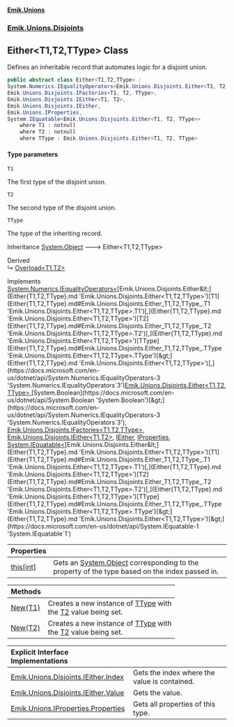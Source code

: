 #### [Emik.Unions](index.md 'index')
### [Emik.Unions.Disjoints](Emik.Unions.Disjoints.md 'Emik.Unions.Disjoints')

## Either<T1,T2,TType> Class

Defines an inheritable record that automates logic for a disjoint union.

```csharp
public abstract class Either<T1,T2,TType> :
System.Numerics.IEqualityOperators<Emik.Unions.Disjoints.Either<T1, T2, TType>, Emik.Unions.Disjoints.Either<T1, T2, TType>, bool>,
Emik.Unions.Disjoints.IFactories<T1, T2, TType>,
Emik.Unions.Disjoints.IEither<T1, T2>,
Emik.Unions.Disjoints.IEither,
Emik.Unions.IProperties,
System.IEquatable<Emik.Unions.Disjoints.Either<T1, T2, TType>>
    where T1 : notnull
    where T2 : notnull
    where TType : Emik.Unions.Disjoints.Either<T1, T2, TType>
```
#### Type parameters

<a name='Emik.Unions.Disjoints.Either_T1,T2,TType_.T1'></a>

`T1`

The first type of the disjoint union.

<a name='Emik.Unions.Disjoints.Either_T1,T2,TType_.T2'></a>

`T2`

The second type of the disjoint union.

<a name='Emik.Unions.Disjoints.Either_T1,T2,TType_.TType'></a>

`TType`

The type of the inheriting record.

Inheritance [System.Object](https://docs.microsoft.com/en-us/dotnet/api/System.Object 'System.Object') &#129106; Either<T1,T2,TType>

Derived  
&#8627; [Overload&lt;T1,T2&gt;](Overload{T1,T2}.md 'Emik.Unions.Disjoints.Overload<T1,T2>')

Implements [System.Numerics.IEqualityOperators&lt;](https://docs.microsoft.com/en-us/dotnet/api/System.Numerics.IEqualityOperators-3 'System.Numerics.IEqualityOperators`3')[Emik.Unions.Disjoints.Either&lt;](Either{T1,T2,TType}.md 'Emik.Unions.Disjoints.Either<T1,T2,TType>')[T1](Either{T1,T2,TType}.md#Emik.Unions.Disjoints.Either_T1,T2,TType_.T1 'Emik.Unions.Disjoints.Either<T1,T2,TType>.T1')[,](Either{T1,T2,TType}.md 'Emik.Unions.Disjoints.Either<T1,T2,TType>')[T2](Either{T1,T2,TType}.md#Emik.Unions.Disjoints.Either_T1,T2,TType_.T2 'Emik.Unions.Disjoints.Either<T1,T2,TType>.T2')[,](Either{T1,T2,TType}.md 'Emik.Unions.Disjoints.Either<T1,T2,TType>')[TType](Either{T1,T2,TType}.md#Emik.Unions.Disjoints.Either_T1,T2,TType_.TType 'Emik.Unions.Disjoints.Either<T1,T2,TType>.TType')[&gt;](Either{T1,T2,TType}.md 'Emik.Unions.Disjoints.Either<T1,T2,TType>')[,](https://docs.microsoft.com/en-us/dotnet/api/System.Numerics.IEqualityOperators-3 'System.Numerics.IEqualityOperators`3')[Emik.Unions.Disjoints.Either&lt;](Either{T1,T2,TType}.md 'Emik.Unions.Disjoints.Either<T1,T2,TType>')[T1](Either{T1,T2,TType}.md#Emik.Unions.Disjoints.Either_T1,T2,TType_.T1 'Emik.Unions.Disjoints.Either<T1,T2,TType>.T1')[,](Either{T1,T2,TType}.md 'Emik.Unions.Disjoints.Either<T1,T2,TType>')[T2](Either{T1,T2,TType}.md#Emik.Unions.Disjoints.Either_T1,T2,TType_.T2 'Emik.Unions.Disjoints.Either<T1,T2,TType>.T2')[,](Either{T1,T2,TType}.md 'Emik.Unions.Disjoints.Either<T1,T2,TType>')[TType](Either{T1,T2,TType}.md#Emik.Unions.Disjoints.Either_T1,T2,TType_.TType 'Emik.Unions.Disjoints.Either<T1,T2,TType>.TType')[&gt;](Either{T1,T2,TType}.md 'Emik.Unions.Disjoints.Either<T1,T2,TType>')[,](https://docs.microsoft.com/en-us/dotnet/api/System.Numerics.IEqualityOperators-3 'System.Numerics.IEqualityOperators`3')[System.Boolean](https://docs.microsoft.com/en-us/dotnet/api/System.Boolean 'System.Boolean')[&gt;](https://docs.microsoft.com/en-us/dotnet/api/System.Numerics.IEqualityOperators-3 'System.Numerics.IEqualityOperators`3'), [Emik.Unions.Disjoints.IFactories&lt;](IFactories{T1,T2,TType}.md 'Emik.Unions.Disjoints.IFactories<T1,T2,TType>')[T1](Either{T1,T2,TType}.md#Emik.Unions.Disjoints.Either_T1,T2,TType_.T1 'Emik.Unions.Disjoints.Either<T1,T2,TType>.T1')[,](IFactories{T1,T2,TType}.md 'Emik.Unions.Disjoints.IFactories<T1,T2,TType>')[T2](Either{T1,T2,TType}.md#Emik.Unions.Disjoints.Either_T1,T2,TType_.T2 'Emik.Unions.Disjoints.Either<T1,T2,TType>.T2')[,](IFactories{T1,T2,TType}.md 'Emik.Unions.Disjoints.IFactories<T1,T2,TType>')[TType](Either{T1,T2,TType}.md#Emik.Unions.Disjoints.Either_T1,T2,TType_.TType 'Emik.Unions.Disjoints.Either<T1,T2,TType>.TType')[&gt;](IFactories{T1,T2,TType}.md 'Emik.Unions.Disjoints.IFactories<T1,T2,TType>'), [Emik.Unions.Disjoints.IEither&lt;](IEither{T1,T2}.md 'Emik.Unions.Disjoints.IEither<T1,T2>')[T1](Either{T1,T2,TType}.md#Emik.Unions.Disjoints.Either_T1,T2,TType_.T1 'Emik.Unions.Disjoints.Either<T1,T2,TType>.T1')[,](IEither{T1,T2}.md 'Emik.Unions.Disjoints.IEither<T1,T2>')[T2](Either{T1,T2,TType}.md#Emik.Unions.Disjoints.Either_T1,T2,TType_.T2 'Emik.Unions.Disjoints.Either<T1,T2,TType>.T2')[&gt;](IEither{T1,T2}.md 'Emik.Unions.Disjoints.IEither<T1,T2>'), [IEither](IEither.md 'Emik.Unions.Disjoints.IEither'), [IProperties](IProperties.md 'Emik.Unions.IProperties'), [System.IEquatable&lt;](https://docs.microsoft.com/en-us/dotnet/api/System.IEquatable-1 'System.IEquatable`1')[Emik.Unions.Disjoints.Either&lt;](Either{T1,T2,TType}.md 'Emik.Unions.Disjoints.Either<T1,T2,TType>')[T1](Either{T1,T2,TType}.md#Emik.Unions.Disjoints.Either_T1,T2,TType_.T1 'Emik.Unions.Disjoints.Either<T1,T2,TType>.T1')[,](Either{T1,T2,TType}.md 'Emik.Unions.Disjoints.Either<T1,T2,TType>')[T2](Either{T1,T2,TType}.md#Emik.Unions.Disjoints.Either_T1,T2,TType_.T2 'Emik.Unions.Disjoints.Either<T1,T2,TType>.T2')[,](Either{T1,T2,TType}.md 'Emik.Unions.Disjoints.Either<T1,T2,TType>')[TType](Either{T1,T2,TType}.md#Emik.Unions.Disjoints.Either_T1,T2,TType_.TType 'Emik.Unions.Disjoints.Either<T1,T2,TType>.TType')[&gt;](Either{T1,T2,TType}.md 'Emik.Unions.Disjoints.Either<T1,T2,TType>')[&gt;](https://docs.microsoft.com/en-us/dotnet/api/System.IEquatable-1 'System.IEquatable`1')

| Properties | |
| :--- | :--- |
| [this[int]](Either{T1,T2,TType}.Item(Int32).md 'Emik.Unions.Disjoints.Either<T1,T2,TType>.this[int]') | Gets an [System.Object](https://docs.microsoft.com/en-us/dotnet/api/System.Object 'System.Object') corresponding to the property of the type based on the index passed in. |

| Methods | |
| :--- | :--- |
| [New(T1)](Either{T1,T2,TType}.New(T1).md 'Emik.Unions.Disjoints.Either<T1,T2,TType>.New(T1)') | Creates a new instance of [TType](Either{T1,T2,TType}.md#Emik.Unions.Disjoints.Either_T1,T2,TType_.TType 'Emik.Unions.Disjoints.Either<T1,T2,TType>.TType') with<br/>the [T2](Either{T1,T2,TType}.md#Emik.Unions.Disjoints.Either_T1,T2,TType_.T2 'Emik.Unions.Disjoints.Either<T1,T2,TType>.T2') value being set. |
| [New(T2)](Either{T1,T2,TType}.New(T2).md 'Emik.Unions.Disjoints.Either<T1,T2,TType>.New(T2)') | Creates a new instance of [TType](Either{T1,T2,TType}.md#Emik.Unions.Disjoints.Either_T1,T2,TType_.TType 'Emik.Unions.Disjoints.Either<T1,T2,TType>.TType') with<br/>the [T2](Either{T1,T2,TType}.md#Emik.Unions.Disjoints.Either_T1,T2,TType_.T2 'Emik.Unions.Disjoints.Either<T1,T2,TType>.T2') value being set. |

| Explicit Interface Implementations | |
| :--- | :--- |
| [Emik.Unions.Disjoints.IEither.Index](Either{T1,T2,TType}.Emik.Unions.Disjoints.IEither.Index.md 'Emik.Unions.Disjoints.Either<T1,T2,TType>.Emik.Unions.Disjoints.IEither.Index') | Gets the index where the value is contained. |
| [Emik.Unions.Disjoints.IEither.Value](Either{T1,T2,TType}.Emik.Unions.Disjoints.IEither.Value.md 'Emik.Unions.Disjoints.Either<T1,T2,TType>.Emik.Unions.Disjoints.IEither.Value') | Gets the value. |
| [Emik.Unions.IProperties.Properties](Either{T1,T2,TType}.Emik.Unions.IProperties.Properties.md 'Emik.Unions.Disjoints.Either<T1,T2,TType>.Emik.Unions.IProperties.Properties') | Gets all properties of this type. |
